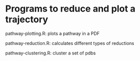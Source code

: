 # Programs to reduce and plot a trajectory

pathway-plotting.R: plots a pathway in a PDF

pathway-reduction.R: calculates different types of reductions

pathway-clustering.R: cluster a set of pdbs


